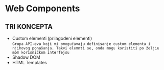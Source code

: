 # Web Components

## TRI KONCEPTA
* Custom elementi (prilagođeni elementi)  
`Grupa API-eva koji mi omogućavaju definisanje custom elementa i njihovog ponašanja. Takvi elemnti se, onda mogu koristiti po željiu mom korisničkom interfejsu`
* Shadow DOM 
* HTML Templates

